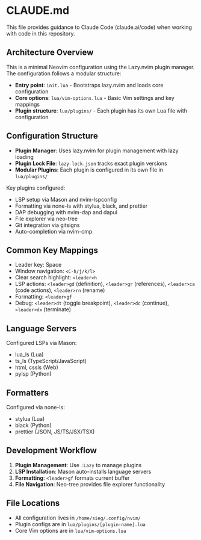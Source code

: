 # CLAUDE.md

This file provides guidance to Claude Code (claude.ai/code) when working with code in this repository.

## Architecture Overview

This is a minimal Neovim configuration using the Lazy.nvim plugin manager. The configuration follows a modular structure:

- **Entry point**: `init.lua` - Bootstraps lazy.nvim and loads core configuration
- **Core options**: `lua/vim-options.lua` - Basic Vim settings and key mappings
- **Plugin structure**: `lua/plugins/` - Each plugin has its own Lua file with configuration

## Configuration Structure

- **Plugin Manager**: Uses lazy.nvim for plugin management with lazy loading
- **Plugin Lock File**: `lazy-lock.json` tracks exact plugin versions
- **Modular Plugins**: Each plugin is configured in its own file in `lua/plugins/`

Key plugins configured:
- LSP setup via Mason and nvim-lspconfig
- Formatting via none-ls with stylua, black, and prettier
- DAP debugging with nvim-dap and dapui
- File explorer via neo-tree
- Git integration via gitsigns
- Auto-completion via nvim-cmp

## Common Key Mappings

- Leader key: Space
- Window navigation: `<C-h/j/k/l>`
- Clear search highlight: `<leader>h`
- LSP actions: `<leader>gd` (definition), `<leader>gr` (references), `<leader>ca` (code actions), `<leader>rn` (rename)
- Formatting: `<leader>gf`
- Debug: `<leader>dt` (toggle breakpoint), `<leader>dc` (continue), `<leader>dx` (terminate)

## Language Servers

Configured LSPs via Mason:
- lua_ls (Lua)
- ts_ls (TypeScript/JavaScript)  
- html, cssls (Web)
- pylsp (Python)

## Formatters

Configured via none-ls:
- stylua (Lua)
- black (Python)
- prettier (JSON, JS/TS/JSX/TSX)

## Development Workflow

1. **Plugin Management**: Use `:Lazy` to manage plugins
2. **LSP Installation**: Mason auto-installs language servers
3. **Formatting**: `<leader>gf` formats current buffer
4. **File Navigation**: Neo-tree provides file explorer functionality

## File Locations

- All configuration lives in `/home/sieg/.config/nvim/`
- Plugin configs are in `lua/plugins/[plugin-name].lua`
- Core Vim options are in `lua/vim-options.lua`